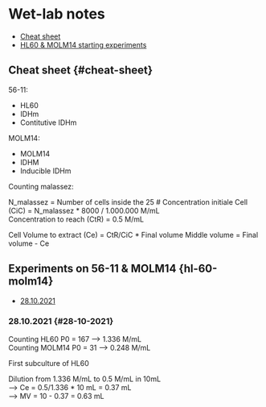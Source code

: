 # Wet-lab notes

* [Cheat sheet](#cheat-sheet)
* [HL60 & MOLM14 starting experiments](#hl-60-molm14)

## Cheat sheet {#cheat-sheet}

56-11:
* HL60
* IDHm
* Contitutive IDHm

MOLM14:

* MOLM14
* IDHM
* Inducible IDHm

Counting malassez:

N_malassez = Number of cells inside the 25 #
Concentration initiale Cell (CiC) = N_malassez * 8000 / 1.000.000 M/mL  
Concentration to reach (CtR) = 0.5 M/mL

Cell Volume to extract (Ce) = CtR/CiC * Final volume
Middle volume = Final volume - Ce

## Experiments on 56-11 & MOLM14 {hl-60-molm14}

* [28.10.2021](#28-10-2021)

### 28.10.2021 {#28-10-2021}

Counting HL60 P0 = 167 --> 1.336 M/mL  
Counting MOLM14 P0 = 31 --> 0.248 M/mL

First subculture of HL60

Dilution from 1.336 M/mL to 0.5 M/mL in 10mL  
--> Ce = 0.5/1.336 * 10 mL = 0.37 mL  
--> MV = 10 - 0.37 = 0.63 mL  

